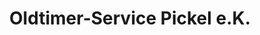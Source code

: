 ---
title: "Oldtimer-Service Pickel e.K."
url: /uehlfeld/oldtimer-service-pickel-e-k/
shop: Autowerkstatt
---